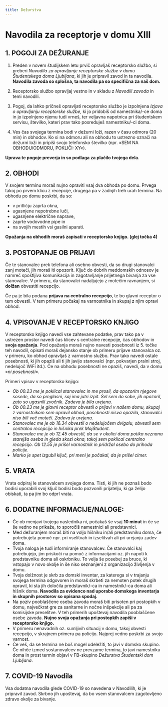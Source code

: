 ```yaml
---
title: Dežurstva
---
```


# Navodila za receptorje v domu XIII

## 1. POGOJI ZA DEŽURANJE
1. Preden v novem študijskem letu prvič opravljaš receptorsko službo, 
   si preberi *Navodila za opravljanje receptorske službe v domu Študentskega doma Ljubljana*, 
   ki jih je pripravil zavod in ta navodila. **Navodila zavoda so splošna, 
   ta navodila pa so specifična za naš dom.**

2. Receptorsko službo opravljaj vestno in v skladu z *Navodili zavoda* in temi navodili.

3. Pogoj, da lahko pričneš opravljati receptorsko službo je izpolnjena *Izjava o opravljanju
   receptorske službe*, ki jo pridobiš od namestnika/-ce doma in jo izpolnjeno njemu tudi 
   vrneš, ter veljavna napotnica pri študentskem servisu, številko, kateri prav 
   tako posreduješ namestniku/-ci doma.

4. Ves čas svojega termina bodi v dežurni loži, razen v času odmora (20 min) in obhodov. 
   Ko si na odmoru ali na obhodu to ustrezno označi na dežurni loži in pripiši svojo 
   telefonsko številko (npr. »SEM NA OBHODU/ODMORU, POKLIČI: XY«).
   
**Uprava te pogoje preverja in so podlaga za plačilo tvojega dela.**

## 2. OBHODI

V svojem terminu moraš nujno opraviti vsaj dva obhoda po domu. Prvega takoj po prvem klicu
z recepcije, drugega pa v zadnjih treh urah termina. Na obhodu po domu poskrbi, da so:
* v pritličju zaprta okna,
* ugasnjene nepotrebne luči,
* ugasnjene električne naprave,
* zaprte vodovodne pipe in
* na svojih mestih vsi gasilni aparati.

**Opažanja na obhodih moraš zapisati v receptorsko knjigo. (glej točka 4)**

## 3. POSTOPANJE OB PRIJAVI

Če te stanovalec prek telefona ali osebno obvesti, da so drugi stanovalci zanj moteči, jih moraš
iti opozorit. Ključ do dobrih meddomskih odnosov je namreč spoštljiva komunikacija in zagotavljanje 
prijetnega bivanja za vse stanovalce. V primeru, da stanovalci nadaljujejo z motečim ravnanjem, si 
**dolžan** obvestiti recepcijo.
   
Če pa je bila podana **prijava na centralno recepcijo**, te bo glavni receptor o tem obvestil. 
V tem primeru počakaj na varnostnika in skupaj z njim opravi obhod.

## 4. VPISOVANJE V RECEPTORSKO KNJIGO

V receptorsko knjigo navedi vse zahtevane podatke, prav tako pa v ustrezen prostor navedi čas 
klicev s centralne recepcije, čas obhodov in **svoja opažanja**. Pod opažanja moraš nujno 
navesti posebnosti iz 5. točke teh navodil, opisati moraš dejansko stanje ob primeru 
prijave stanovalca oz. v primeru, ko obhod opravljaš z varnostno službo. Prav tako navedi 
ostale posebnosti, ki jih opaziš ali ti jih javijo stanovalci (npr. pokvarjen pralni stroj, 
nedelujoč WiFi itd.). Če na obhodu posebnosti ne opaziš, navedi, da v domu »*ni posebnosti*«.

Primeri vpisov v receptorsko knjigo:
* *Ob 00.23 me je poklical stanovalec in me prosil, da opozorim njegove sosede, da so preglasni, saj ima jutri izpit. Šel sem do sobe, jih opozoril, zato so ugasnili zvočnik. Zadeva je bila urejena.*
* *Ob 00.23 me je glavni receptor obvestil o prijavi v našem domu, skupaj z varnostnikom sem opravil obhod, posebnosti nisva opazila, stanovalci niso bili več moteči. Zadeva je urejena.*
* *Stanovalec me je ob 16.34 obvestil o nedelujočem dvigalu, obvestil sem centralno recepcijo in hišnika prek MojŠtudent.*
* *Stanovalec me je ob 12.45 obvestil, da se v okolici doma potika neznana starejša oseba in gleda skozi okna, takoj sem poklical centralno recepcijo. Ob 12.55 je prišel varnostnik in pridržal osebo do prihoda policije.*
* *Marko je spet izgubil ključ, pri meni je počakal, da je prišel cimer.*

## 5. VRATA

Vrata odpiraj le stanovalcem svojega doma. Tisti, ki jih ne poznaš bodo bodisi uporabili svoj 
ključ bodisi bodo pozvonili prijatelju, ki ga želijo obiskati, ta pa jim bo odprl vrata.

## 6. DODATNE INFORMACIJE/NALOGE:

* Če ob menjavi tvojega naslednika ni, počakaš še vsaj **10 minut** in če se še vedno ne prikaže, 
  to sporočiš namestnici ali predstavnici.
* Med dežuranjem moraš biti na voljo hišniku in/ali predstavniku doma, če potrebujeta pomoč npr. 
  pri vselitvah in izselitvah ali pri urejanju zadev doma.
* Tvoja naloga je tudi informiranje stanovalcev. Če stanovalci kaj potrebujejo, jim priskoči na 
  pomoč z informacijami oz. jih napoti k predstavniku doma ali oskrbniku. To velja še posebej za bruce, ki vstopajo v novo okolje in še niso seznanjeni z organizacijo življenja v domu.
* Tvoja dolžnost je skrb za domski inventar, za katerega si v trajanju svojega termina odgovoren 
  in moraš skrbeti za nemoten potek drugih opravil, ki sta jih določila predstavnik/-ca in 
  namestnik/-ca doma ali hišnik doma. **Navodila za evidenco nad uporabo domskega inventarja in 
  skupnih prostorov so opisana spodaj.**
* Na poziv pooblaščene oseba zavoda moraš biti prisoten pri postopkih v domu, največkrat gre za 
  sanitarne in nočne inšpekcije ali pa za komisijske preselitve. V teh primerih upoštevaj 
  navodila pooblaščene osebe zavoda. **Nujno svoja opažanja pri postopkih zapiši v receptorsko knjigo.**
* V primeru nenavadnih oz. sumljivih situacij v domu, takoj obvesti recepcijo, v skrajnem 
  primeru pa policijo. Najprej vedno poskrbi za svojo varnost.
* Če veš, da se termina ne boš mogel udeležiti, to javi v domsko skupino. Če nihče izmed sostanovalcev
  ne prevzame termina, to javi namestniku doma in prost termin objavi v FB-skupino *Dežurstva 
  Študentski dom Ljubljana*.

## 7. COVID-19 Navodila

Vsa dodatna navodila glede COVID-19 so navedena v Navodilih, ki je pripravil zavod. Skrbno jih 
upoštevaj, da bo vsem stanovalcem zagotovljeno zdravo okolje za bivanje.
